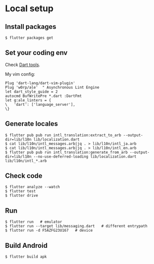 # Local setup

## Install packages

    $ flutter packages get

## Set your coding env

Check [Dart tools](https://www.dartlang.org/tools).

My vim config:

    Plug 'dart-lang/dart-vim-plugin'
    Plug 'w0rp/ale'  " Asynchronous Lint Engine
    let dart_style_guide = 2
    autocmd BufWritePre *.dart :DartFmt
    let g:ale_linters = {
    \   'dart': ['language_server'],
    \}


## Generate locales

    $ flutter pub pub run intl_translation:extract_to_arb --output-dir=lib/l10n lib/localization.dart
    $ cat lib/l10n/intl_messages.arb|jq . > lib/l10n/intl_ja.arb
    $ cat lib/l10n/intl_messages.arb|jq . > lib/l10n/intl_en.arb
    $ flutter pub pub run intl_translation:generate_from_arb --output-dir=lib/l10n --no-use-deferred-loading lib/localization.dart lib/l10n/intl_*.arb


## Check code

    $ flutter analyze --watch
    $ flutter test
    $ flutter drive


## Run

    $ flutter run   # emulator
    $ flutter run --target lib/messaging.dart   # different entrypath
    $ flutter run -d F5AZFG23U167   # device

## Build Android

    $ flutter build apk
